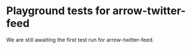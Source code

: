 # Playground tests for arrow-twitter-feed
We are still awaiting the first test run for arrow-twitter-feed.
